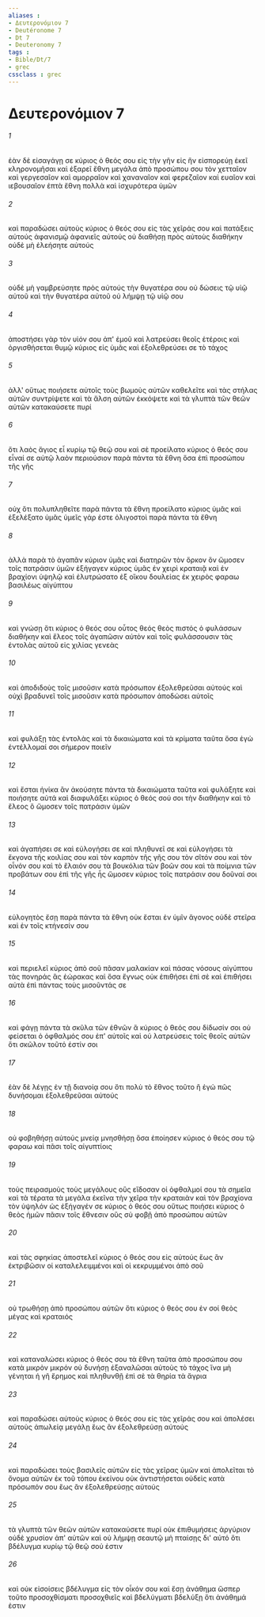 ```yaml
---
aliases : 
- Δευτερονόμιον 7
- Deutéronome 7
- Dt 7
- Deuteronomy 7
tags : 
- Bible/Dt/7
- grec
cssclass : grec
---
```


# Δευτερονόμιον 7

###### 1
ἐὰν δὲ εἰσαγάγῃ σε κύριος ὁ θεός σου εἰς τὴν γῆν εἰς ἣν εἰσπορεύῃ ἐκεῖ κληρονομῆσαι καὶ ἐξαρεῖ ἔθνη μεγάλα ἀπὸ προσώπου σου τὸν χετταῖον καὶ γεργεσαῖον καὶ αμορραῖον καὶ χαναναῖον καὶ φερεζαῖον καὶ ευαῖον καὶ ιεβουσαῖον ἑπτὰ ἔθνη πολλὰ καὶ ἰσχυρότερα ὑμῶν
###### 2
καὶ παραδώσει αὐτοὺς κύριος ὁ θεός σου εἰς τὰς χεῖράς σου καὶ πατάξεις αὐτούς ἀφανισμῷ ἀφανιεῖς αὐτούς οὐ διαθήσῃ πρὸς αὐτοὺς διαθήκην οὐδὲ μὴ ἐλεήσητε αὐτούς
###### 3
οὐδὲ μὴ γαμβρεύσητε πρὸς αὐτούς τὴν θυγατέρα σου οὐ δώσεις τῷ υἱῷ αὐτοῦ καὶ τὴν θυγατέρα αὐτοῦ οὐ λήμψῃ τῷ υἱῷ σου
###### 4
ἀποστήσει γὰρ τὸν υἱόν σου ἀπ' ἐμοῦ καὶ λατρεύσει θεοῖς ἑτέροις καὶ ὀργισθήσεται θυμῷ κύριος εἰς ὑμᾶς καὶ ἐξολεθρεύσει σε τὸ τάχος
###### 5
ἀλλ' οὕτως ποιήσετε αὐτοῖς τοὺς βωμοὺς αὐτῶν καθελεῖτε καὶ τὰς στήλας αὐτῶν συντρίψετε καὶ τὰ ἄλση αὐτῶν ἐκκόψετε καὶ τὰ γλυπτὰ τῶν θεῶν αὐτῶν κατακαύσετε πυρί
###### 6
ὅτι λαὸς ἅγιος εἶ κυρίῳ τῷ θεῷ σου καὶ σὲ προείλατο κύριος ὁ θεός σου εἶναί σε αὐτῷ λαὸν περιούσιον παρὰ πάντα τὰ ἔθνη ὅσα ἐπὶ προσώπου τῆς γῆς
###### 7
οὐχ ὅτι πολυπληθεῖτε παρὰ πάντα τὰ ἔθνη προείλατο κύριος ὑμᾶς καὶ ἐξελέξατο ὑμᾶς ὑμεῖς γάρ ἐστε ὀλιγοστοὶ παρὰ πάντα τὰ ἔθνη
###### 8
ἀλλὰ παρὰ τὸ ἀγαπᾶν κύριον ὑμᾶς καὶ διατηρῶν τὸν ὅρκον ὃν ὤμοσεν τοῖς πατράσιν ὑμῶν ἐξήγαγεν κύριος ὑμᾶς ἐν χειρὶ κραταιᾷ καὶ ἐν βραχίονι ὑψηλῷ καὶ ἐλυτρώσατο ἐξ οἴκου δουλείας ἐκ χειρὸς φαραω βασιλέως αἰγύπτου
###### 9
καὶ γνώσῃ ὅτι κύριος ὁ θεός σου οὗτος θεός θεὸς πιστός ὁ φυλάσσων διαθήκην καὶ ἔλεος τοῖς ἀγαπῶσιν αὐτὸν καὶ τοῖς φυλάσσουσιν τὰς ἐντολὰς αὐτοῦ εἰς χιλίας γενεὰς
###### 10
καὶ ἀποδιδοὺς τοῖς μισοῦσιν κατὰ πρόσωπον ἐξολεθρεῦσαι αὐτούς καὶ οὐχὶ βραδυνεῖ τοῖς μισοῦσιν κατὰ πρόσωπον ἀποδώσει αὐτοῖς
###### 11
καὶ φυλάξῃ τὰς ἐντολὰς καὶ τὰ δικαιώματα καὶ τὰ κρίματα ταῦτα ὅσα ἐγὼ ἐντέλλομαί σοι σήμερον ποιεῖν
###### 12
καὶ ἔσται ἡνίκα ἂν ἀκούσητε πάντα τὰ δικαιώματα ταῦτα καὶ φυλάξητε καὶ ποιήσητε αὐτά καὶ διαφυλάξει κύριος ὁ θεός σού σοι τὴν διαθήκην καὶ τὸ ἔλεος ὃ ὤμοσεν τοῖς πατράσιν ὑμῶν
###### 13
καὶ ἀγαπήσει σε καὶ εὐλογήσει σε καὶ πληθυνεῖ σε καὶ εὐλογήσει τὰ ἔκγονα τῆς κοιλίας σου καὶ τὸν καρπὸν τῆς γῆς σου τὸν σῖτόν σου καὶ τὸν οἶνόν σου καὶ τὸ ἔλαιόν σου τὰ βουκόλια τῶν βοῶν σου καὶ τὰ ποίμνια τῶν προβάτων σου ἐπὶ τῆς γῆς ἧς ὤμοσεν κύριος τοῖς πατράσιν σου δοῦναί σοι
###### 14
εὐλογητὸς ἔσῃ παρὰ πάντα τὰ ἔθνη οὐκ ἔσται ἐν ὑμῖν ἄγονος οὐδὲ στεῖρα καὶ ἐν τοῖς κτήνεσίν σου
###### 15
καὶ περιελεῖ κύριος ἀπὸ σοῦ πᾶσαν μαλακίαν καὶ πάσας νόσους αἰγύπτου τὰς πονηράς ἃς ἑώρακας καὶ ὅσα ἔγνως οὐκ ἐπιθήσει ἐπὶ σὲ καὶ ἐπιθήσει αὐτὰ ἐπὶ πάντας τοὺς μισοῦντάς σε
###### 16
καὶ φάγῃ πάντα τὰ σκῦλα τῶν ἐθνῶν ἃ κύριος ὁ θεός σου δίδωσίν σοι οὐ φείσεται ὁ ὀφθαλμός σου ἐπ' αὐτοῖς καὶ οὐ λατρεύσεις τοῖς θεοῖς αὐτῶν ὅτι σκῶλον τοῦτό ἐστίν σοι
###### 17
ἐὰν δὲ λέγῃς ἐν τῇ διανοίᾳ σου ὅτι πολὺ τὸ ἔθνος τοῦτο ἢ ἐγώ πῶς δυνήσομαι ἐξολεθρεῦσαι αὐτούς
###### 18
οὐ φοβηθήσῃ αὐτούς μνείᾳ μνησθήσῃ ὅσα ἐποίησεν κύριος ὁ θεός σου τῷ φαραω καὶ πᾶσι τοῖς αἰγυπτίοις
###### 19
τοὺς πειρασμοὺς τοὺς μεγάλους οὓς εἴδοσαν οἱ ὀφθαλμοί σου τὰ σημεῖα καὶ τὰ τέρατα τὰ μεγάλα ἐκεῖνα τὴν χεῖρα τὴν κραταιὰν καὶ τὸν βραχίονα τὸν ὑψηλόν ὡς ἐξήγαγέν σε κύριος ὁ θεός σου οὕτως ποιήσει κύριος ὁ θεὸς ἡμῶν πᾶσιν τοῖς ἔθνεσιν οὓς σὺ φοβῇ ἀπὸ προσώπου αὐτῶν
###### 20
καὶ τὰς σφηκίας ἀποστελεῖ κύριος ὁ θεός σου εἰς αὐτούς ἕως ἂν ἐκτριβῶσιν οἱ καταλελειμμένοι καὶ οἱ κεκρυμμένοι ἀπὸ σοῦ
###### 21
οὐ τρωθήσῃ ἀπὸ προσώπου αὐτῶν ὅτι κύριος ὁ θεός σου ἐν σοί θεὸς μέγας καὶ κραταιός
###### 22
καὶ καταναλώσει κύριος ὁ θεός σου τὰ ἔθνη ταῦτα ἀπὸ προσώπου σου κατὰ μικρὸν μικρόν οὐ δυνήσῃ ἐξαναλῶσαι αὐτοὺς τὸ τάχος ἵνα μὴ γένηται ἡ γῆ ἔρημος καὶ πληθυνθῇ ἐπὶ σὲ τὰ θηρία τὰ ἄγρια
###### 23
καὶ παραδώσει αὐτοὺς κύριος ὁ θεός σου εἰς τὰς χεῖράς σου καὶ ἀπολέσει αὐτοὺς ἀπωλείᾳ μεγάλῃ ἕως ἂν ἐξολεθρεύσῃ αὐτούς
###### 24
καὶ παραδώσει τοὺς βασιλεῖς αὐτῶν εἰς τὰς χεῖρας ὑμῶν καὶ ἀπολεῖται τὸ ὄνομα αὐτῶν ἐκ τοῦ τόπου ἐκείνου οὐκ ἀντιστήσεται οὐδεὶς κατὰ πρόσωπόν σου ἕως ἂν ἐξολεθρεύσῃς αὐτούς
###### 25
τὰ γλυπτὰ τῶν θεῶν αὐτῶν κατακαύσετε πυρί οὐκ ἐπιθυμήσεις ἀργύριον οὐδὲ χρυσίον ἀπ' αὐτῶν καὶ οὐ λήμψῃ σεαυτῷ μὴ πταίσῃς δι' αὐτό ὅτι βδέλυγμα κυρίῳ τῷ θεῷ σού ἐστιν
###### 26
καὶ οὐκ εἰσοίσεις βδέλυγμα εἰς τὸν οἶκόν σου καὶ ἔσῃ ἀνάθημα ὥσπερ τοῦτο προσοχθίσματι προσοχθιεῖς καὶ βδελύγματι βδελύξῃ ὅτι ἀνάθημά ἐστιν

